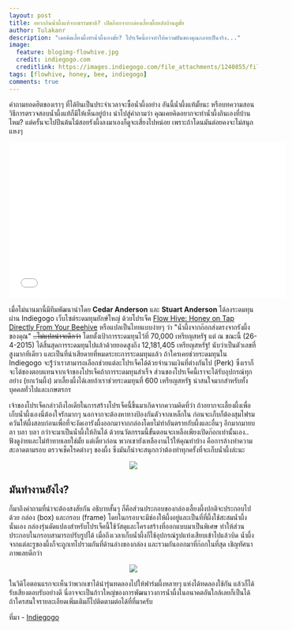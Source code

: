 ```yaml
---
layout: post
title: อยากกินน้ำผึ้งแท้จากธรรมชาติ? เปิดก๊อกจากกล่องเลี้ยงผึ้งหลังบ้านดูมั้ย
author: Tulakanr
description: "เคยคิดเลี้ยงผึ้งทำน้ำผึ้งเองมั้ย? โปรเจ็คนี้อาจทำให้ความฝันของคุณกลายเป็นจริง..."
image:
  feature: blogimg-flowhive.jpg
  credit: indiegogo.com
  creditlink: https://images.indiegogo.com/file_attachments/1240855/files/20150222155513-G0027534-1.JPG?1424649313
tags: [flowhive, honey, bee, indiegogo]
comments: true
---
```


คำถามยอดฮิตของเราๆ ที่ได้ยินเป็นประจำเวลาจะซื้อน้ำผึ้งอย่าง อันนี้น้ำผึ้งแท้มั้ยนะ หรือบทความสอนวิธีการตรวจสอบน้ำผึ้งแท้ก็มีให้เห็นอยู่บ้าง นำไปสู่คำถามว่า คุณเคยคิดอยากจะทำน้ำผึ้งกินเองที่บ้านไหม? แต่ครั้นจะไปปีนต้นไม้สอยรังผึ้งลงมาเองก็ดูจะเสี่ยงไปหน่อย เพราะถ้าโดนมันต่อยคงจะไม่สนุกแหงๆ

<iframe width="560" height="315" src="//www.youtube.com/embed/WbMV9qYIXqM" frameborder="0"> </iframe>

เมื่อไม่นานมานี้มีทีมพัฒนานำโดย __Cedar Anderson__ และ __Stuart Anderson__ ได้ลงระดมทุนผ่าน Indiegogo เว็บไซต์ระดมทุนยักษ์ใหญ่ ด้วยโปรเจ็ค [Flow Hive: Honey on Tap Directly From Your Beehive](https://www.indiegogo.com/projects/flow-hive-honey-on-tap-directly-from-your-beehive) หรือแปลเป็นไทยแบบง่ายๆ ว่า "น้ำผึ้งจากก๊อกส่งตรงจากรังผึ้งของคุณ" <s>..ไม่แปลน่าจะดีกว่า</s> โดยตั้งเป้าการระดมทุนไว้ที่ 70,000 เหรียญสหรัฐ แต่ ณ ขณะนี้ (26-4-2015) ได้สิ้นสุดการระดมทุนไปแล้วด้วยยอดสูงถึง 12,181,405 เหรียญสหรัฐ! นับว่าเป็นตัวเลขที่สูงมากทีเดียว และเป็นที่น่าเสียดายที่หมดระยะการระดมทุนแล้ว ถ้าใครเคยช่วยระดมทุนใน Indiegogo จะรู้้ว่าเราสามารถเลือกช่วยแต่ละโปรเจ็คได้ด้วยจำนวนเงินที่ต่างกันไป (Perk) ซึ่งเราก็จะได้ของตอบแทนจากเจ้าของโปรเจ็คถ้าการระดมทุนสำเร็จ ส่วนของโปรเจ็คนี้เราจะได้รับอุปกรณ์ทุกอย่าง (ยกเว้นผึ้ง) มาเลี้ยงผึ้งได้เลยถ้าเราช่วยระดมทุนที่ 600 เหรียญสหรัฐ น่าสนใจมากสำหรับทั้งบุคคลทั่วไปและเกษตรกร

เจ้าของโปรเจ็คกล่าวถึงไอเดียในการสร้างโปรเจ็คนี้ขึ้นมาเกิดจากความคิดที่ว่า ถ้าอยากจะเลี้ยงผึ้งเพื่อเก็บน้ำผึ้งเองนี่ต้องใจรักมากๆ นอกจากจะต้องหาทางป้องกันตัวจากเหล็กใน ก่อนจะเก็บก็ต้องสุมไฟรมควันให้ผึ้งสลบก่อนเพื่อที่จะงัดเอารังผึ้งออกมาจากกล่องโดยไม่ทำอันตรายกับผึ้งและอื่นๆ อีกมากมายบลา บลา บลา กว่าจะมาเป็นน้ำผึ้งให้กินได้ ด้วยนวัตกรรมนี้ขั้นตอนจะเหลือเพียงเปิดก๊อกเท่านั้นเอง.. ฟังดูง่ายและไม่ท้าทายเลยใช่มั้ย แต่เดี๋ยวก่อน พวกเขายังเหลืองานไว้ให้คุณทำบ้าง คือการล้างทำความสะอาดตามรอบ ตรวจเช็คโรคต่างๆ ของผึ้ง ซึ่งมันก็น่าจะสนุกกว่าต้องทำทุกครั้งที่จะเก็บน้ำผึ้งล่ะนะ

<figure><center>
  <img src="https://images.indiegogo.com/file_attachments/1239782/files/20150222080158-Turning_Handle_2.gif?1424620918" data-action="zoom"/>
</center></figure>

## มันทำงานยังไง?

ก็มาถึงคำถามที่น่าจะต้องสงสัยกัน อธิบายสั้นๆ ก็คือส่วนประกอบของกล่องเลี้ยงผึ้งปกติจะประกอบไปด้วย กล่อง (box) และกรอบ (frame) โดยในกรอบจะมีช่องให้ผึ้งอยู่และเป็นที่ที่ผึ้งใช้สะสมน้ำผึ้งนั่นเอง กล่องรุ่นดัดแปลงสำหรับโปรเจ็คนี้ใช้วัสดุและโครงสร้างที่ออกแบบมาเป็นพิเศษ ทำให้ส่วนประกอบในกรอบสามารถปรับรูปได้ เมื่อถึงเวลาเก็บน้ำผึ้งก็ใช้อุปกรณ์รูปแท่งเสียบเข้าไปแล้วบิด น้ำผึ้งจากแต่ละรูของผึ้งก็จะถูกเทไปรวมกันที่ด้านล่างของกล่อง และรวมกันออกมาที่ก๊อกในที่สุด เชิญทัศนาภาพเลยดีกว่า

<figure><center>
  <img src="https://images.indiegogo.com/file_attachments/1270532/files/20150305052709-How-it-Works_v3.jpg?1425562029" data-action="zoom"/>
</center></figure>

ในวิดิโอตอนแรกจะเห็นว่าพวกเขาได้นำรุ่นทดลองไปให้ฟาร์มผึ้งหลายๆ แห่งได้ทดลองใช้กัน แล้วก็ได้รับเสียงตอบรับอย่างดี นี่อาจจะเป็นก้าวใหญ่ของการพัฒนาวงการน้ำผึ้งในอนาคตอันใกล้เลยก็เป็นได้ ถ้าใครสนใจรายละเอียดเพิ่มเติมก็ไปติดตามต่อได้ที่ที่มาครับ

ที่มา - [Indiegogo](https://www.indiegogo.com/projects/flow-hive-honey-on-tap-directly-from-your-beehive)
